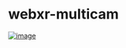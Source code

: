 # webxr-multicam

[![image](https://user-images.githubusercontent.com/23324155/166068382-f04ecd3e-b37f-4b3a-bc72-faaa7b47b34d.png)](https://webxr-multicam.vercel.app/)
